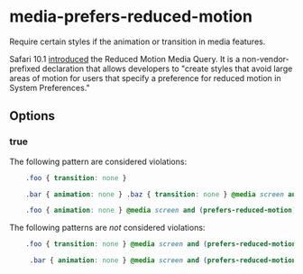 <!-- media-prefers-reduced-motion -->

# media-prefers-reduced-motion

Require certain styles if the animation or transition in media features.

Safari 10.1 [introduced](https://webkit.org/blog/7551/responsive-design-for-motion/) the Reduced Motion Media Query. It is a non-vendor-prefixed declaration that allows developers to "create styles that avoid large areas of motion for users that specify a preference for reduced motion in System Preferences."

## Options

### true

The following pattern are considered violations:

```css
    .foo { transition: none }
```

```css
    .bar { animation: none } .baz { transition: none } @media screen and (prefers-reduced-motion) { .baz { transition: none } }
```

```css
    .foo { animation: none } @media screen and (prefers-reduced-motion) { .foo { transition: none } }
```

The following patterns are *not* considered violations:

```css
    .foo { transition: none } @media screen and (prefers-reduced-motion: reduce) { .foo { transition: none } }
```

```css
     .bar { animation: none } @media screen and (prefers-reduced-motion) { .bar { animation: none } }
```
